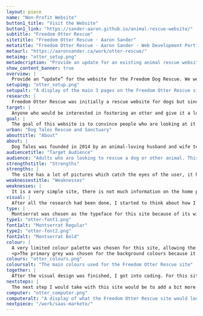 ```yaml
---
layout: piece
name: "Non-Profit Website"
button1_title: "Visit the Website"
button1_link: "https://sander-aaron.github.io/animal-rescue-website/"
subtitle: "Freedom Otter Rescue"
sitetitle: "Freedom Otter Rescue · Aaron Sander"
metatitle: "Freedom Otter Rescue · Aaron Sander · Web Development Portfolio"
metaurl: "https://aaronsander.ca/work/otter-rescue/"
metaimg: "otter_setup.png"
metadecription: "Provide an update for an existing animal rescue website to revitalize the site."
show_content_banner: true
overview: |
  Provide an “update” for the website for the Freedom Dog Rescue. We were tasked with finding a “bad” website or one in need of a revamp and update it. As well, we were told to be creative with our animal picks.
setupimg: "otter_setup.png"
setupalt: "A display of the main 3 pages on the Freedom Otter Rescue site"
research: |
  Freedom Otter Rescue was initially a rescue website for dogs but since we were instructed to get creative with our animal picks, I chose otter. The research was done with the mindset that otters are a common family pet and as such would attract the same people as those who would want a dog. All the research done was to find out why the original website was not working, why competitors were doing better and give insight into what could be done to revitalize this site.
target: |
  Anyone who would be interested in fostering an otter and give it a loving family. As otters are an uncommon household pet, they need lots of attention and care, we are looking for people who are willing to commit an otter. The target of this website would already be interested in otters and know a lot about them as they would be looking to foster, they would also be an animal lover who is interested in otters or maybe just general public who are looking for a non-profit organization to give donations to animals in the need of a foster home.
goal: |
  The goal of this website is to convince people who are looking at it to become a foster to help the otters. The site should make people feel for the otters and want to support and/or foster them.
urban: "Dog Tales Rescue and Sanctuary"
abouttitle: "About"
about: |
  Dog Tales was founded in 2014 by an animal-loving husband and wife team - Rob and Danielle. Both had been involved in rescue for years before finally deciding that the best way to help animals in need was to open a rescue of their own.
audiencetitle: "Target Audience"
audience: "Adults who are looking to rescue a dog or other animal. This site has a lot of other animals to foster and/or rescue."
strengthstitle: "Strengths"
strengths: |
  The site has a lot of pictures which catch the eyes of the user, it has clear titles for their banners and directs the user to what they are looking for quickly.
weaknessestitle: "Weaknesses"
weaknesses: |
  It is a very simple site, there is not much information on the home page when you come in. As well, their navigation is a little finicky and hard to get the dropdowns to work.
visual: |
  After all the research had been done, I started to think about how I wanted the site to feel. I knew the site had to feel professional but it also had to feel welcoming. I strived to be professional without being cold and friendly without being unprofessional.
type: |
  Montserrat was chosen as the typeface for this site because of its wide-open face. It is very inviting and friendly-looking, which also having a professional feel. The qualities represented by the font are all qualities that are represented in the site, so choosing this font was a no-brainer.
type1: "otter-font1.png"
font1alt: "Montserrat Regular"
type2: "otter-font2.png"
font2alt: "Montserrat Bold"
colour: |
  A very limited colour palette was chosen for this site, allowing the images of the otters to speak for themselves. The blue was chosen because it is a bit on the darker side <small>(it was a swatch taken from the image on the home page)</small>, this helps keep the focus on the images of the otters and the darker aspect lends well to a very professional feeling. As well, blue scientifically makes people feel calm and trusting which is an important factor in getting people to like what you are presenting to them.</p>
  <p>The primary grey was chosen for the background colours because it softened the site and gave it a more welcoming feel. Having a stark white background created a lot more of an “in-your-face” tone which was not what I was going for.
colours: "otter_colours.png"
coloursalt: "The main colours used for the Freedom Otter Rescue site"
together: |
  After the visual design was finished, I got into coding. For this site, I coded all the similar features of each page like the navigation, the header and the footer, adding in a few different classes to create the different background images for the banners. I then went on to add all the content for the site, making sure to follow the XD file that I had created during the visual design process.
nextsteps: |
  The next step I would take with this site would be to add a bit more white space around the site. Looking back on it, the content is a bit tight and the addition of more white space would loosen up the site.
computer: "otter_computer.png"
computeralt: "A display of what the Freedom Otter Rescue site would look like on a computer screen"
nextpiece: "/work/saas-marketo/"
---
```

